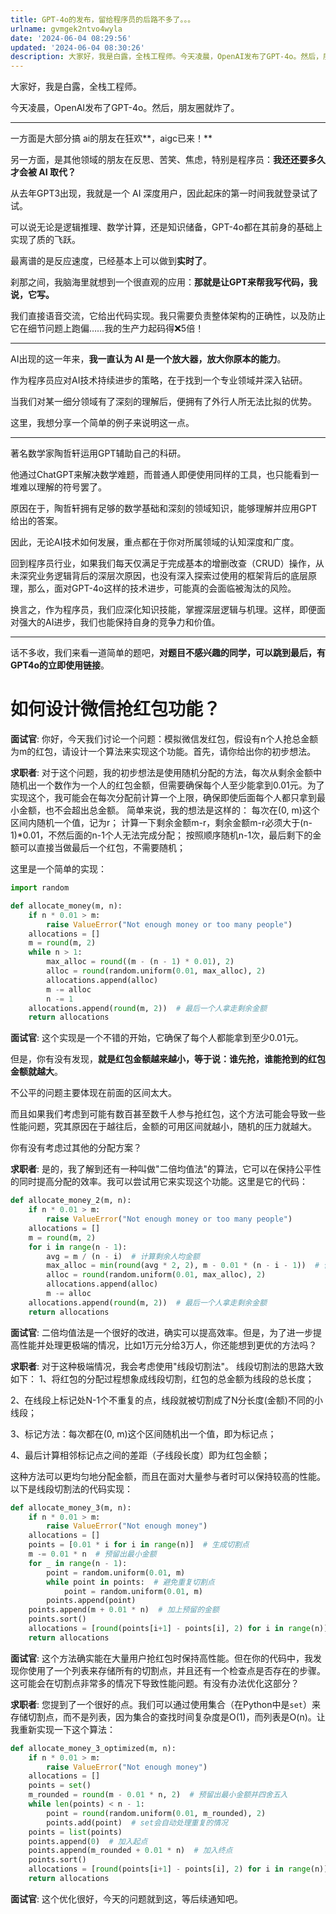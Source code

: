 ```yaml
---
title: GPT-4o的发布，留给程序员的后路不多了。。。
urlname: gvmgek2ntvo4wyla
date: '2024-06-04 08:29:56'
updated: '2024-06-04 08:30:26'
description: 大家好，我是白露，全栈工程师。今天凌晨，OpenAI发布了GPT-4o。然后，朋友圈就炸了。一方面是大部分搞 ai的朋友在狂欢，aigc已来！另一方面，是其他领域的朋友在反思、苦笑、焦虑，特别是程序员：我还还要多久才会被 AI 取代？从去年GPT3出现，我就是一个 AI 深度用户，因此起床的第...
---
```

大家好，我是白露，全栈工程师。

今天凌晨，OpenAI发布了GPT-4o。然后，朋友圈就炸了。

---

一方面是大部分搞 ai的朋友在狂欢**，aigc已来！**

另一方面，是其他领域的朋友在反思、苦笑、焦虑，特别是程序员：**我还还要多久才会被 AI 取代？**

从去年GPT3出现，我就是一个 AI 深度用户，因此起床的第一时间我就登录试了试。

可以说无论是逻辑推理、数学计算，还是知识储备，GPT-4o都在其前身的基础上实现了质的飞跃。

最离谱的是反应速度，已经基本上可以做到**实时了**。

刹那之间，我脑海里就想到一个很直观的应用：**那就是让GPT来帮我写代码，我说，它写。**

我们直接语音交流，它给出代码实现。我只需要负责整体架构的正确性，以及防止它在细节问题上跑偏……我的生产力起码得❌5倍！

---

AI出现的这一年来，**我一直认为 AI 是一个放大器，放大你原本的能力**。

作为程序员应对AI技术持续进步的策略，在于找到一个专业领域并深入钻研。

当我们对某一细分领域有了深刻的理解后，便拥有了外行人所无法比拟的优势。

这里，我想分享一个简单的例子来说明这一点。 

---

著名数学家陶哲轩运用GPT辅助自己的科研。

他通过ChatGPT来解决数学难题，而普通人即便使用同样的工具，也只能看到一堆难以理解的符号罢了。

原因在于，陶哲轩拥有足够的数学基础和深刻的领域知识，能够理解并应用GPT给出的答案。 

因此，无论AI技术如何发展，重点都在于你对所属领域的认知深度和广度。

回到程序员行业，如果我们每天仅满足于完成基本的增删改查（CRUD）操作，从未深究业务逻辑背后的深层次原因，也没有深入探索过使用的框架背后的底层原理，那么，面对GPT-4o这样的技术进步，可能真的会面临被淘汰的风险。 

换言之，作为程序员，我们应深化知识技能，掌握深层逻辑与机理。这样，即便面对强大的AI进步，我们也能保持自身的竞争力和价值。

---

话不多收，我们来看一道简单的题吧，**对题目不感兴趣的同学，可以跳到最后，有GPT4o的立即使用链接**。
# 如何设计微信抢红包功能？

**面试官**: 你好，今天我们讨论一个问题：模拟微信发红包，假设有n个人抢总金额为m的红包，请设计一个算法来实现这个功能。首先，请你给出你的初步想法。

**求职者**: 对于这个问题，我的初步想法是使用随机分配的方法，每次从剩余金额中随机出一个数作为一个人的红包金额，但需要确保每个人至少能拿到0.01元。为了实现这个，我可能会在每次分配前计算一个上限，确保即使后面每个人都只拿到最小金额，也不会超出总金额。
简单来说，我的想法是这样的： 
每次在(0, m)这个区间内随机一个值，记为r； 
计算一下剩余金额m-r，剩余金额m-r必须大于(n-1)*0.01，不然后面的n-1个人无法完成分配；
 按照顺序随机n-1次，最后剩下的金额可以直接当做最后一个红包，不需要随机；

这里是一个简单的实现：
```python
import random

def allocate_money(m, n):
    if n * 0.01 > m:
        raise ValueError("Not enough money or too many people")
    allocations = []
    m = round(m, 2)
    while n > 1:
        max_alloc = round((m - (n - 1) * 0.01), 2)
        alloc = round(random.uniform(0.01, max_alloc), 2)
        allocations.append(alloc)
        m -= alloc
        n -= 1
    allocations.append(round(m, 2))  # 最后一个人拿走剩余金额
    return allocations
```

**面试官**: 这个实现是一个不错的开始，它确保了每个人都能拿到至少0.01元。

但是，你有没有发现，**就是红包金额越来越小，等于说：谁先抢，谁能抢到的红包金额就越大**。

不公平的问题主要体现在前面的区间太大。

而且如果我们考虑到可能有数百甚至数千人参与抢红包，这个方法可能会导致一些性能问题，究其原因在于越往后，金额的可用区间就越小，随机的压力就越大。

你有没有考虑过其他的分配方案？

**求职者**: 是的，我了解到还有一种叫做"二倍均值法"的算法，它可以在保持公平性的同时提高分配的效率。我可以尝试用它来实现这个功能。这里是它的代码：

```python
def allocate_money_2(m, n):
    if n * 0.01 > m:
        raise ValueError("Not enough money or too many people")
    allocations = []
    m = round(m, 2)
    for i in range(n - 1):
        avg = m / (n - i)  # 计算剩余人均金额
        max_alloc = min(round(avg * 2, 2), m - 0.01 * (n - i - 1))  # 保证至少有0.01元
        alloc = round(random.uniform(0.01, max_alloc), 2)
        allocations.append(alloc)
        m -= alloc
    allocations.append(round(m, 2))  # 最后一个人拿走剩余金额
    return allocations
```

**面试官**: 二倍均值法是一个很好的改进，确实可以提高效率。但是，为了进一步提高性能并处理更极端的情况，比如1万元分给3万人，你还能想到更优的方法吗？

**求职者**: 对于这种极端情况，我会考虑使用"线段切割法"。
线段切割法的思路大致如下：
 1、将红包的分配过程想象成线段切割，红包的总金额为线段的总长度； 

2、在线段上标记处N-1个不重复的点，线段就被切割成了N分长度(金额)不同的小线段； 

3、标记方法：每次都在(0, m)这个区间随机出一个值，即为标记点； 

4、最后计算相邻标记点之间的差距（子线段长度）即为红包金额；

这种方法可以更均匀地分配金额，而且在面对大量参与者时可以保持较高的性能。以下是线段切割法的代码实现：

```python
def allocate_money_3(m, n):
    if n * 0.01 > m:
        raise ValueError("Not enough money")
    allocations = []
    points = [0.01 * i for i in range(n)]  # 生成切割点
    m -= 0.01 * n  # 预留出最小金额
    for _ in range(n - 1):
        point = random.uniform(0.01, m)
        while point in points:  # 避免重复切割点
            point = random.uniform(0.01, m)
        points.append(point)
    points.append(m + 0.01 * n)  # 加上预留的金额
    points.sort()
    allocations = [round(points[i+1] - points[i], 2) for i in range(n)]
    return allocations
```


**面试官**: 这个方法确实能在大量用户抢红包时保持高性能。但在你的代码中，我发现你使用了一个列表来存储所有的切割点，并且还有一个检查点是否存在的步骤。这可能会在切割点非常多的情况下导致性能问题。有没有办法优化这部分？

**求职者**: 您提到了一个很好的点。我们可以通过使用集合（在Python中是`set`）来存储切割点，而不是列表，因为集合的查找时间复杂度是O(1)，而列表是O(n)。让我重新实现一下这个算法：
```python
def allocate_money_3_optimized(m, n):
    if n * 0.01 > m:
        raise ValueError("Not enough money")
    allocations = []
    points = set()
    m_rounded = round(m - 0.01 * n, 2)  # 预留出最小金额并四舍五入
    while len(points) < n - 1:
        point = round(random.uniform(0.01, m_rounded), 2)
        points.add(point)  # set会自动处理重复的情况
    points = list(points)
    points.append(0)  # 加入起点
    points.append(m_rounded + 0.01 * n)  # 加入终点
    points.sort()
    allocations = [round(points[i+1] - points[i], 2) for i in range(n)]
    return allocations
```

**面试官**: 这个优化很好，今天的问题就到这，等后续通知吧。



